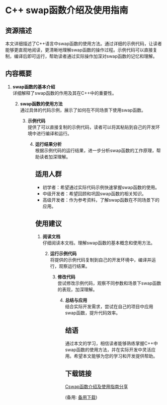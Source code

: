 # C++ swap函数介绍及使用指南

## 资源描述

本文详细描述了C++语言中swap函数的使用方法。通过详细的示例代码，让读者能够更直观地阅读，更清晰地理解swap函数的操作过程。示例代码可以直接复制，编译后即可运行，帮助读者通过实际操作加深对swap函数的记忆和理解。

## 内容概要

1. **swap函数的基本介绍**  
   详细解释了swap函数的作用及其在C++中的重要性。

   2. **swap函数的使用方法**  
      通过具体的代码示例，展示了如何在不同场景下使用swap函数。

      3. **示例代码**  
         提供了可以直接复制的示例代码，读者可以将其粘贴到自己的开发环境中进行编译和运行。

         4. **运行结果分析**  
            根据示例代码的运行结果，进一步分析swap函数的工作原理，帮助读者加深理解。

            ## 适用人群

            - 初学者：希望通过实际代码示例快速掌握swap函数的使用。
            - 中级开发者：希望回顾和巩固swap函数的相关知识。
            - 高级开发者：作为参考资料，了解swap函数在不同场景下的应用。

            ## 使用建议

            1. **阅读文档**  
               仔细阅读本文档，理解swap函数的基本概念和使用方法。

               2. **运行示例代码**  
                  将提供的示例代码复制到自己的开发环境中，编译并运行，观察运行结果。

                  3. **修改代码**  
                     尝试修改示例代码，观察不同参数和场景下swap函数的表现，加深理解。

                     4. **总结与应用**  
                        结合实际开发需求，尝试在自己的项目中应用swap函数，提升代码效率。

                        ## 结语

                        通过本文的学习，相信读者能够熟练掌握C++中swap函数的使用方法，并在实际开发中灵活应用。希望本文能够为您的学习和开发提供帮助。

                        ## 下载链接
                        [Cswap函数介绍及使用指南分享](https://pan.quark.cn/s/a3900bd5bbc9) 

                        (备用: [备用下载](https://pan.baidu.com/s/14dU6-5aTIAch500pyJ77Hw?pwd=1234))
